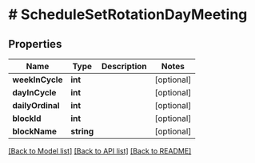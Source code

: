 # # ScheduleSetRotationDayMeeting

## Properties

Name | Type | Description | Notes
------------ | ------------- | ------------- | -------------
**weekInCycle** | **int** |  | [optional]
**dayInCycle** | **int** |  | [optional]
**dailyOrdinal** | **int** |  | [optional]
**blockId** | **int** |  | [optional]
**blockName** | **string** |  | [optional]

[[Back to Model list]](../../README.md#models) [[Back to API list]](../../README.md#endpoints) [[Back to README]](../../README.md)
